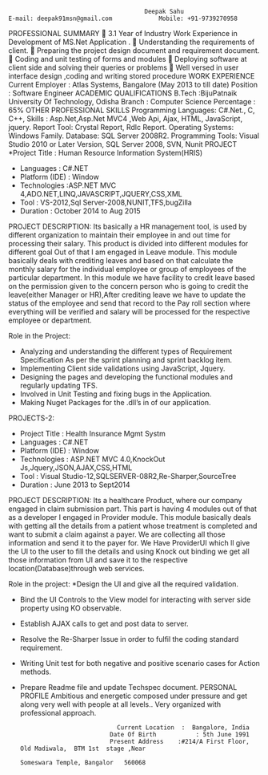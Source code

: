                                           Deepak Sahu                                                                                                                              E-mail: deepak91msn@gmail.com             Mobile: +91-9739270958
PROFESSIONAL SUMMARY
	3.1 Year of Industry Work Experience in Development of  MS.Net Application .
	Understanding the requirements of client.
	Preparing the project design document and requirement document.
	Coding and unit testing of forms and modules
	Deploying software at client side and solving their queries or problems
	Well versed in user interface design ,coding and writing stored procedure
WORK EXPERIENCE
Current Employer	: Atlas Systems, Bangalore (May 2013 to  till date)
Position		: Software Engineer
ACADEMIC QUALIFICATIONS
   B.Tech :BijuPatnaik University Of Technology, Odisha
                                  Branch       : Computer Science
          Percentage       : 65%
OTHER PROFESSIONAL SKILLS
Programming Languages: C#.Net., C, C++, 
Skills : Asp.Net,Asp.Net MVC4 ,Web Api, Ajax, HTML, JavaScript, jquery.
Report Tool: Crystal Report, Rdlc Report.
Operating Systems: Windows Family.
Database:  SQL Server 2008R2.
Programming Tools: Visual Studio 2010 or Later Version, SQL Server 2008, SVN, Nunit
 PROJECT
*Project Title : Human Resource Information System(HRIS) 
* Languages : C#.NET
* Platform (IDE) : Window
* Technologies :ASP.NET MVC 4,ADO.NET,LINQ,JAVASCRIPT,JQUERY,CSS,XML
* Tool : VS-2012,Sql Server-2008,NUNIT,TFS,bugZilla
*  Duration : October 2014 to Aug 2015

PROJECT DESCRIPTION:
Its basically a HR management tool, is used by different organization to maintain their employee in and out time for processing their salary. This product is divided into different modules for different goal Out of that I am engaged in Leave module. This module basically deals with crediting leaves and based on that calculate the monthly salary for the individual employee or group of employees of the particular department. In this module we have facility to credit leave based on the permission given to the concern person who is going to credit the leave(either Manager or HR),After crediting leave we have to update the status of the employee and send that record to the Pay roll section where everything will be verified and salary will be processed for the respective employee or department.

Role in the Project:
* Analyzing and understanding the different types of Requirement Specification As per the sprint planning and sprint backlog item.
* Implementing Client side validations using JavaScript, Jquery.
* Designing the pages and developing the functional modules and regularly updating TFS.
* Involved in Unit Testing and fixing bugs in the Application.
* Making Nuget Packages for the .dll’s in of our application.

PROJECTS-2:
* Project Title : Health Insurance Mgmt Systm
* Languages : C#.NET
* Platform (IDE) : Window
* Technologies : ASP.NET MVC 4.0,KnockOut Js,Jquery,JSON,AJAX,CSS,HTML
* Tool : Visual Studio-12,SQLSERVER-08R2,Re-Sharper,SourceTree
* Duration : June 2013 to Sept2014 

PROJECT DESCRIPTION:
Its a healthcare Product, where our company engaged in claim submission part. This part is having 4 modules out of that as a developer I engaged in Provider module. This module basically deals with getting all the details from a patient whose treatment is completed and want to submit a claim against a payer. We are collecting all those information and send it to the payer for. We Have ProviderUI which ll give the UI to the user to fill the details and using Knock out binding we get all those information from UI and save it to the respective location(Database)through web services.

Role in the project:
*Design the UI and give all the required validation.
* Bind the UI Controls to the View model for interacting with server side property using KO observable.
* Establish AJAX calls to get and post data to server.
* Resolve the Re-Sharper Issue in order to fulfil the coding standard requirement.
* Writing Unit test for both negative and positive scenario cases for Action methods.
* Prepare Readme file and update Techspec document.
PERSONAL PROFILE
Ambitious and energetic composed under pressure and get along very well with people at all levels.. Very organized with professional approach.

                                 Current Location  :  Bangalore, India  
                               Date Of Birth           : 5th June 1991
                               Present Address    :#214/A First Floor, Old Madiwala,  BTM 1st  stage ,Near                                    
                                                                     Someswara Temple, Bangalor   560068


